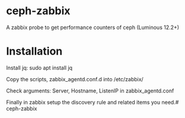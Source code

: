 # ceph-zabbix

A zabbix probe to get performance counters of ceph (Luminous 12.2+)


Installation
============

Install jq:
      sudo apt install jq

Copy the scripts, zabbix_agentd.conf.d into /etc/zabbix/

Check arguments: Server, Hostname, ListenIP in zabbix_agentd.conf

Finally in zabbix setup the discovery rule and related items you need.# ceph-zabbix
